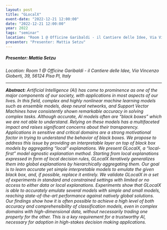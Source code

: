 ```yaml
---
layout: post
title: "GLocalX"
event-date: "2022-12-21 12:00:00"
date: "2022-12-21 12:00:00"
year: 2022
tags: "seminar"
location: "Room 1 @ Officine Garibaldi - il Cantiere delle Idee, Via Vincenzo Gioberti, 39, 56124 Pisa PI, Italy"
presenter: "Presenter: Mattia Setzu"
---
```

<h5>Presenter: Mattia Setzu</h5>
<em>Location: Room 1 @ Officine Garibaldi - il Cantiere delle Idee, Via Vincenzo Gioberti, 39, 56124 Pisa PI, Italy<em>
<br>
<hr>

<strong>Abstract:</strong> Artificial Intelligence (AI) has come to prominence as one of the major components of our society, with applications in most aspects of our lives. In this field, complex and highly nonlinear machine learning models such as ensemble models, deep neural networks, and Support Vector Machines have consistently shown remarkable accuracy in solving complex tasks. Although accurate, AI models often are “black boxes” which we are not able to understand. Relying on these models has a multifaceted impact and raises significant concerns about their transparency. Applications in sensitive and critical domains are a strong motivational factor in trying to understand the behavior of black boxes. We propose to address this issue by providing an interpretable layer on top of black box models by aggregating “local” explanations. We present GLocalX, a “local-first” model agnostic explanation method. Starting from local explanations expressed in form of local decision rules, GLocalX iteratively generalizes them into global explanations by hierarchically aggregating them. Our goal is to learn accurate yet simple interpretable models to emulate the given black box, and, if possible, replace it entirely. We validate GLocalX in a set of experiments in standard and constrained settings with limited or no access to either data or local explanations. Experiments show that GLocalX is able to accurately emulate several models with simple and small models, reaching state-of-the-art performance against natively global solutions. Our findings show how it is often possible to achieve a high level of both accuracy and comprehensibility of classification models, even in complex domains with high-dimensional data, without necessarily trading one property for the other. This is a key requirement for a trustworthy AI, necessary for adoption in high-stakes decision making applications.